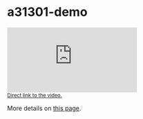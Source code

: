 # a31301-demo

<div>
    <div class="embed-responsive embed-responsive-16by9">
        <iframe class="embed-responsive-item" src="https://www.youtube.com/embed/q6Foa80Gt3Q?rel=0&amp;showinfo=0&amp;autoplay=1&amp;mute=1" frameborder="0" allow="autoplay; encrypted-media" allowfullscreen></iframe>
    </div>
    <small><a href="https://youtu.be/q6Foa80Gt3Q" target="_blank">Direct link to the video.</a></small>
</div>


More details on [this page](https://lucidar.me).